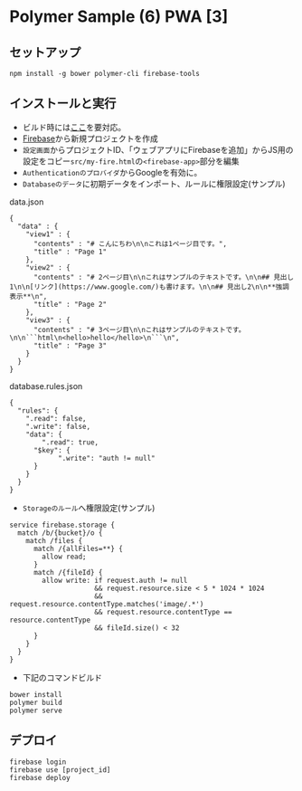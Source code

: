 # Polymer Sample (6) PWA [3]

## セットアップ
```
npm install -g bower polymer-cli firebase-tools
```

## インストールと実行

- ビルド時には[ここ](https://github.com/Polymer/polymer-cli/issues/701)を要対応。
- [Firebase](https://console.firebase.google.com/)から新規プロジェクトを作成
- `設定画面`からプロジェクトID、「ウェブアプリにFirebaseを追加」からJS用の設定をコピー`src/my-fire.html`の`<firebase-app>`部分を編集
- `Authenticationのプロバイダ`からGoogleを有効に。
- `Databaseのデータ`に初期データをインポート、ルールに権限設定(サンプル)

data.json
```
{
  "data" : {
    "view1" : {
      "contents" : "# こんにちわ\n\nこれは1ページ目です。",
      "title" : "Page 1"
    },
    "view2" : {
      "contents" : "# 2ページ目\n\nこれはサンプルのテキストです。\n\n## 見出し1\n\n[リンク](https://www.google.com/)も書けます。\n\n## 見出し2\n\n**強調表示**\n",
      "title" : "Page 2"
    },
    "view3" : {
      "contents" : "# 3ページ目\n\nこれはサンプルのテキストです。\n\n```html\n<hello>hello</hello>\n```\n",
      "title" : "Page 3"
    }
  }
}
```

database.rules.json

```
{
  "rules": {
    ".read": false,
    ".write": false,
    "data": {
    	".read": true,
      "$key": {
		   	".write": "auth != null"
      }
    }
  }
}
```

- `Storageのルール`へ権限設定(サンプル)
```
service firebase.storage {
  match /b/{bucket}/o {
    match /files {
      match /{allFiles=**} {
        allow read;
      }
      match /{fileId} {
        allow write: if request.auth != null
                     && request.resource.size < 5 * 1024 * 1024
                     && request.resource.contentType.matches('image/.*')
                     && request.resource.contentType == resource.contentType
                     && fileId.size() < 32
      }
    }
  }
}
```
- 下記のコマンドビルド

```
bower install
polymer build
polymer serve
```

## デプロイ

```
firebase login
firebase use [project_id]
firebase deploy
```
